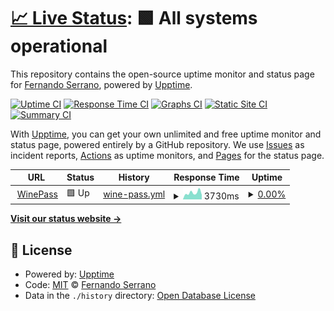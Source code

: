 # [📈 Live Status](https://nandosb.github.io/upptime): <!--live status--> **🟩 All systems operational**

This repository contains the open-source uptime monitor and status page for [Fernando Serrano](https://nandosb.github.io), powered by [Upptime](https://github.com/upptime/upptime).

[![Uptime CI](https://github.com/nandosb/upptime/workflows/Uptime%20CI/badge.svg)](https://github.com/nandosb/upptime/actions?query=workflow%3A%22Uptime+CI%22)
[![Response Time CI](https://github.com/nandosb/upptime/workflows/Response%20Time%20CI/badge.svg)](https://github.com/nandosb/upptime/actions?query=workflow%3A%22Response+Time+CI%22)
[![Graphs CI](https://github.com/nandosb/upptime/workflows/Graphs%20CI/badge.svg)](https://github.com/nandosb/upptime/actions?query=workflow%3A%22Graphs+CI%22)
[![Static Site CI](https://github.com/nandosb/upptime/workflows/Static%20Site%20CI/badge.svg)](https://github.com/nandosb/upptime/actions?query=workflow%3A%22Static+Site+CI%22)
[![Summary CI](https://github.com/nandosb/upptime/workflows/Summary%20CI/badge.svg)](https://github.com/nandosb/upptime/actions?query=workflow%3A%22Summary+CI%22)

With [Upptime](https://upptime.js.org), you can get your own unlimited and free uptime monitor and status page, powered entirely by a GitHub repository. We use [Issues](https://github.com/nandosb/upptime/issues) as incident reports, [Actions](https://github.com/nandosb/upptime/actions) as uptime monitors, and [Pages](https://nandosb.github.io/upptime) for the status page.

<!--start: status pages-->
<!-- This summary is generated by Upptime (https://github.com/upptime/upptime) -->
<!-- Do not edit this manually, your changes will be overwritten -->
<!-- prettier-ignore -->
| URL | Status | History | Response Time | Uptime |
| --- | ------ | ------- | ------------- | ------ |
| <img alt="" src="https://icons.duckduckgo.com/ip3/www.winepass.com.ar.ico" height="13"> [WinePass](https://www.winepass.com.ar) | 🟩 Up | [wine-pass.yml](https://github.com/nandosb/upptime/commits/HEAD/history/wine-pass.yml) | <details><summary><img alt="Response time graph" src="./graphs/wine-pass/response-time-week.png" height="20"> 3730ms</summary><br><a href="https://nandosb.github.io/upptime/history/wine-pass"><img alt="Response time 3802" src="https://img.shields.io/endpoint?url=https%3A%2F%2Fraw.githubusercontent.com%2Fnandosb%2Fupptime%2FHEAD%2Fapi%2Fwine-pass%2Fresponse-time.json"></a><br><a href="https://nandosb.github.io/upptime/history/wine-pass"><img alt="24-hour response time 3084" src="https://img.shields.io/endpoint?url=https%3A%2F%2Fraw.githubusercontent.com%2Fnandosb%2Fupptime%2FHEAD%2Fapi%2Fwine-pass%2Fresponse-time-day.json"></a><br><a href="https://nandosb.github.io/upptime/history/wine-pass"><img alt="7-day response time 3730" src="https://img.shields.io/endpoint?url=https%3A%2F%2Fraw.githubusercontent.com%2Fnandosb%2Fupptime%2FHEAD%2Fapi%2Fwine-pass%2Fresponse-time-week.json"></a><br><a href="https://nandosb.github.io/upptime/history/wine-pass"><img alt="30-day response time 4507" src="https://img.shields.io/endpoint?url=https%3A%2F%2Fraw.githubusercontent.com%2Fnandosb%2Fupptime%2FHEAD%2Fapi%2Fwine-pass%2Fresponse-time-month.json"></a><br><a href="https://nandosb.github.io/upptime/history/wine-pass"><img alt="1-year response time 3900" src="https://img.shields.io/endpoint?url=https%3A%2F%2Fraw.githubusercontent.com%2Fnandosb%2Fupptime%2FHEAD%2Fapi%2Fwine-pass%2Fresponse-time-year.json"></a></details> | <details><summary><a href="https://nandosb.github.io/upptime/history/wine-pass">0.00%</a></summary><a href="https://nandosb.github.io/upptime/history/wine-pass"><img alt="All-time uptime 88.99%" src="https://img.shields.io/endpoint?url=https%3A%2F%2Fraw.githubusercontent.com%2Fnandosb%2Fupptime%2FHEAD%2Fapi%2Fwine-pass%2Fuptime.json"></a><br><a href="https://nandosb.github.io/upptime/history/wine-pass"><img alt="24-hour uptime 0.00%" src="https://img.shields.io/endpoint?url=https%3A%2F%2Fraw.githubusercontent.com%2Fnandosb%2Fupptime%2FHEAD%2Fapi%2Fwine-pass%2Fuptime-day.json"></a><br><a href="https://nandosb.github.io/upptime/history/wine-pass"><img alt="7-day uptime 0.00%" src="https://img.shields.io/endpoint?url=https%3A%2F%2Fraw.githubusercontent.com%2Fnandosb%2Fupptime%2FHEAD%2Fapi%2Fwine-pass%2Fuptime-week.json"></a><br><a href="https://nandosb.github.io/upptime/history/wine-pass"><img alt="30-day uptime 0.00%" src="https://img.shields.io/endpoint?url=https%3A%2F%2Fraw.githubusercontent.com%2Fnandosb%2Fupptime%2FHEAD%2Fapi%2Fwine-pass%2Fuptime-month.json"></a><br><a href="https://nandosb.github.io/upptime/history/wine-pass"><img alt="1-year uptime 72.17%" src="https://img.shields.io/endpoint?url=https%3A%2F%2Fraw.githubusercontent.com%2Fnandosb%2Fupptime%2FHEAD%2Fapi%2Fwine-pass%2Fuptime-year.json"></a></details>

<!--end: status pages-->

[**Visit our status website →**](https://nandosb.github.io/upptime)

## 📄 License

- Powered by: [Upptime](https://github.com/upptime/upptime)
- Code: [MIT](./LICENSE) © [Fernando Serrano](https://nandosb.github.io)
- Data in the `./history` directory: [Open Database License](https://opendatacommons.org/licenses/odbl/1-0/)
